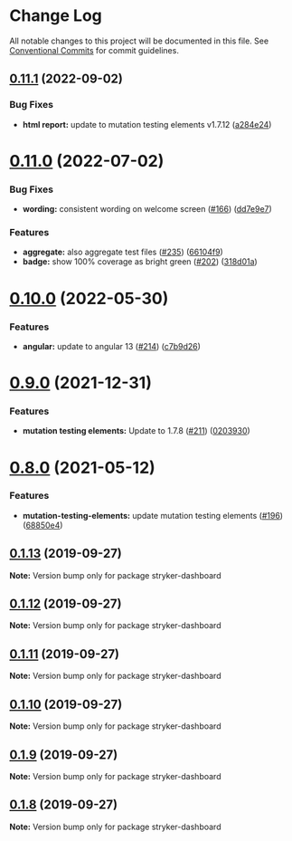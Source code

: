 # Change Log

All notable changes to this project will be documented in this file.
See [Conventional Commits](https://conventionalcommits.org) for commit guidelines.

## [0.11.1](https://github.com/stryker-mutator/stryker-dashboard/compare/v0.11.0...v0.11.1) (2022-09-02)


### Bug Fixes

* **html report:** update to mutation testing elements v1.7.12 ([a284e24](https://github.com/stryker-mutator/stryker-dashboard/commit/a284e2478086f03a35af3b226d03b8f902eceeff))





# [0.11.0](https://github.com/stryker-mutator/stryker-dashboard/compare/v0.10.0...v0.11.0) (2022-07-02)


### Bug Fixes

* **wording:** consistent wording on welcome screen ([#166](https://github.com/stryker-mutator/stryker-dashboard/issues/166)) ([dd7e9e7](https://github.com/stryker-mutator/stryker-dashboard/commit/dd7e9e739b5fd71ab509ac11441687d4590fc291))


### Features

* **aggregate:** also aggregate test files ([#235](https://github.com/stryker-mutator/stryker-dashboard/issues/235)) ([66104f9](https://github.com/stryker-mutator/stryker-dashboard/commit/66104f9f211a0b25face4330362a66c0b3691265))
* **badge:** show 100% coverage as bright green ([#202](https://github.com/stryker-mutator/stryker-dashboard/issues/202)) ([318d01a](https://github.com/stryker-mutator/stryker-dashboard/commit/318d01ac0ee430a6f8a8cdb4df1b4042845162b5))





# [0.10.0](https://github.com/stryker-mutator/stryker-dashboard/compare/v0.9.0...v0.10.0) (2022-05-30)


### Features

* **angular:** update to angular 13 ([#214](https://github.com/stryker-mutator/stryker-dashboard/issues/214)) ([c7b9d26](https://github.com/stryker-mutator/stryker-dashboard/commit/c7b9d26d4d0e9c5ab10e9c442111ec1589c2a60b))





# [0.9.0](https://github.com/stryker-mutator/stryker-dashboard/compare/v0.8.0...v0.9.0) (2021-12-31)


### Features

* **mutation testing elements:** Update to 1.7.8 ([#211](https://github.com/stryker-mutator/stryker-dashboard/issues/211)) ([0203930](https://github.com/stryker-mutator/stryker-dashboard/commit/0203930746d133f122f0873ef43c0201260eaa46))





# [0.8.0](https://github.com/stryker-mutator/stryker-dashboard/compare/v0.7.2...v0.8.0) (2021-05-12)


### Features

* **mutation-testing-elements:** update mutation testing elements ([#196](https://github.com/stryker-mutator/stryker-dashboard/issues/196)) ([68850e4](https://github.com/stryker-mutator/stryker-dashboard/commit/68850e475ffe7e3db845ee9b3cc3f592628655c0))





## [0.1.13](https://github.com/stryker-mutator/stryker-dashboard/compare/v0.1.12...v0.1.13) (2019-09-27)

**Note:** Version bump only for package stryker-dashboard





## [0.1.12](https://github.com/stryker-mutator/stryker-dashboard/compare/v0.1.11...v0.1.12) (2019-09-27)

**Note:** Version bump only for package stryker-dashboard





## [0.1.11](https://github.com/stryker-mutator/stryker-dashboard/compare/v0.1.10...v0.1.11) (2019-09-27)

**Note:** Version bump only for package stryker-dashboard





## [0.1.10](https://github.com/stryker-mutator/stryker-dashboard/compare/v0.1.9...v0.1.10) (2019-09-27)

**Note:** Version bump only for package stryker-dashboard





## [0.1.9](https://github.com/stryker-mutator/stryker-dashboard/compare/v0.1.8...v0.1.9) (2019-09-27)

**Note:** Version bump only for package stryker-dashboard





## [0.1.8](https://github.com/stryker-mutator/stryker-dashboard/compare/v0.1.7...v0.1.8) (2019-09-27)

**Note:** Version bump only for package stryker-dashboard
